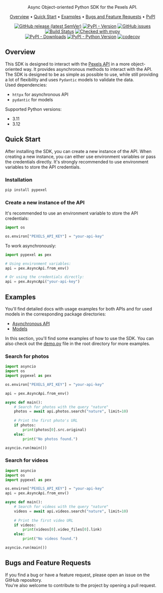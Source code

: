 <div align="center" markdown>
<img src="">

Async Object-oriented Python SDK for the Pexels API.

<p align="center">
    <a href="#Overview">Overview</a> •
    <a href="#Quick-Start">Quick Start</a> •
    <a href="#Examples">Examples</a> •
    <a href="#Bugs-and-Feature-Requests">Bugs and Feature Requests</a> •
    <a href="https://pypi.org/project/pypexel/">PyPI</a>
</p>

[![GitHub release (latest SemVer)](https://img.shields.io/github/v/release/iwatkot/pypexel)](https://github.com/iwatkot/pypexel/releases)
[![PyPI - Version](https://img.shields.io/pypi/v/pypexel)](https://pypi.org/project/pypexel/)
[![GitHub issues](https://img.shields.io/github/issues/iwatkot/pypexel)](https://github.com/iwatkot/pypexel/issues)
[![Build Status](https://github.com/iwatkot/pypexel/actions/workflows/checks.yml/badge.svg)](https://github.com/iwatkot/pypexel/actions)
[![Checked with mypy](https://www.mypy-lang.org/static/mypy_badge.svg)](https://mypy-lang.org/)<br>
[![PyPI - Downloads](https://img.shields.io/pypi/dm/pypexel)](https://pypi.org/project/pypexel/)
[![PyPI - Python Version](https://img.shields.io/pypi/pyversions/pypexel)](https://pypi.org/project/pypexel/)
[![codecov](https://codecov.io/github/iwatkot/pypexel/graph/badge.svg?token=M9EYR3D23P)](https://codecov.io/github/iwatkot/pypexel)

</div>

## Overview
This SDK is designed to interact with the [Pexels API](https://www.pexels.com/api/) in a more object-oriented way. It provides asynchronous methods to interact with the API. The SDK is designed to be as simple as possible to use, while still providing a lot of flexibility and uses `Pydantic` models to validate the data.<br>
Used dependencies:
- `httpx` for asynchronous API
- `pydantic` for models

Supported Python versions:
- 3.11
- 3.12

## Quick Start
After installing the SDK, you can create a new instance of the API. When creating a new instance, you can either use environment variables or pass the credentials directly. It's strongly recommended to use environment variables to store the API credentials.<br>

### Installation
```bash
pip install pypexel
```

### Create a new instance of the API
It's recommended to use an environment variable to store the API credentials:
```python
import os

os.environ["PEXELS_API_KEY"] = "your-api-key"
```

To work asynchronously:
```python
import pypexel as pex

# Using environment variables:
api = pex.AsyncApi.from_env()

# Or using the credentials directly:
api = pex.AsyncApi("your-api-key")
```

## Examples
You'll find detailed docs with usage examples for both APIs and for used models in the corresponding package directories:
- [Asynchronous API](pypexel/async_api/README.md)
- [Models](pypexel/models/README.md)

In this section, you'll find some examples of how to use the SDK. You can also check out the [demo.py](demo.py) file in the root directory for more examples.

### Search for photos
```python
import asyncio
import os
import pypexel as pex

os.environ["PEXELS_API_KEY"] = "your-api-key"

api = pex.AsyncApi.from_env()

async def main():
    # Search for photos with the query "nature"
    photos = await api.photos.search("nature", limit=10)
    
    # Print the first photo's URL
    if photos:
        print(photos[0].src.original)
    else:
        print("No photos found.")

asyncio.run(main())
```

### Search for videos
```python
import asyncio
import os
import pypexel as pex

os.environ["PEXELS_API_KEY"] = "your-api-key"
api = pex.AsyncApi.from_env()

async def main():
    # Search for videos with the query "nature"
    videos = await api.videos.search("nature", limit=10)
    
    # Print the first video URL
    if videos:
        print(videos[0].video_files[0].link)
    else:
        print("No videos found.")

asyncio.run(main())
```

## Bugs and Feature Requests
If you find a bug or have a feature request, please open an issue on the GitHub repository.<br>
You're also welcome to contribute to the project by opening a pull request.
